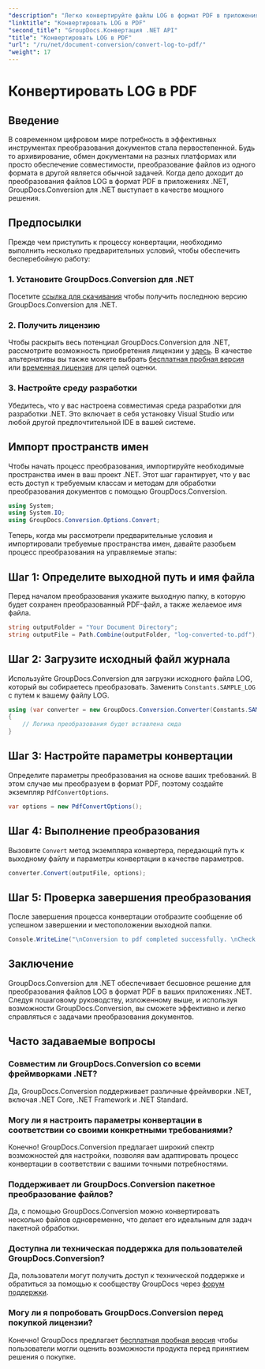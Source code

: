 ```yaml
---
"description": "Легко конвертируйте файлы LOG в формат PDF в приложениях .NET с помощью GroupDocs.Conversion для .NET. Следуйте нашему пошаговому руководству по конвертации документов."
"linktitle": "Конвертировать LOG в PDF"
"second_title": "GroupDocs.Конвертация .NET API"
"title": "Конвертировать LOG в PDF"
"url": "/ru/net/document-conversion/convert-log-to-pdf/"
"weight": 17
---
```


# Конвертировать LOG в PDF

## Введение
В современном цифровом мире потребность в эффективных инструментах преобразования документов стала первостепенной. Будь то архивирование, обмен документами на разных платформах или просто обеспечение совместимости, преобразование файлов из одного формата в другой является обычной задачей. Когда дело доходит до преобразования файлов LOG в формат PDF в приложениях .NET, GroupDocs.Conversion для .NET выступает в качестве мощного решения.
## Предпосылки
Прежде чем приступить к процессу конвертации, необходимо выполнить несколько предварительных условий, чтобы обеспечить бесперебойную работу:
### 1. Установите GroupDocs.Conversion для .NET
Посетите [ссылка для скачивания](https://releases.groupdocs.com/conversion/net/) чтобы получить последнюю версию GroupDocs.Conversion для .NET.
### 2. Получить лицензию
Чтобы раскрыть весь потенциал GroupDocs.Conversion для .NET, рассмотрите возможность приобретения лицензии у [здесь](https://purchase.groupdocs.com/buy). В качестве альтернативы вы также можете выбрать [бесплатная пробная версия](https://releases.groupdocs.com/) или [временная лицензия](https://purchase.groupdocs.com/temporary-license/) для целей оценки.
### 3. Настройте среду разработки
Убедитесь, что у вас настроена совместимая среда разработки для разработки .NET. Это включает в себя установку Visual Studio или любой другой предпочтительной IDE в вашей системе.

## Импорт пространств имен
Чтобы начать процесс преобразования, импортируйте необходимые пространства имен в ваш проект .NET. Этот шаг гарантирует, что у вас есть доступ к требуемым классам и методам для обработки преобразования документов с помощью GroupDocs.Conversion.
```csharp
using System;
using System.IO;
using GroupDocs.Conversion.Options.Convert;
```

Теперь, когда мы рассмотрели предварительные условия и импортировали требуемые пространства имен, давайте разобьем процесс преобразования на управляемые этапы:
## Шаг 1: Определите выходной путь и имя файла
Перед началом преобразования укажите выходную папку, в которую будет сохранен преобразованный PDF-файл, а также желаемое имя файла.
```csharp
string outputFolder = "Your Document Directory";
string outputFile = Path.Combine(outputFolder, "log-converted-to.pdf");
```
## Шаг 2: Загрузите исходный файл журнала
Используйте GroupDocs.Conversion для загрузки исходного файла LOG, который вы собираетесь преобразовать. Заменить `Constants.SAMPLE_LOG` с путем к вашему файлу LOG.
```csharp
using (var converter = new GroupDocs.Conversion.Converter(Constants.SAMPLE_LOG))
{
    // Логика преобразования будет вставлена сюда
}
```
## Шаг 3: Настройте параметры конвертации
Определите параметры преобразования на основе ваших требований. В этом случае мы преобразуем в формат PDF, поэтому создайте экземпляр `PdfConvertOptions`.
```csharp
var options = new PdfConvertOptions();
```
## Шаг 4: Выполнение преобразования
Вызовите `Convert` метод экземпляра конвертера, передающий путь к выходному файлу и параметры конвертации в качестве параметров.
```csharp
converter.Convert(outputFile, options);
```
## Шаг 5: Проверка завершения преобразования
После завершения процесса конвертации отобразите сообщение об успешном завершении и местоположении выходной папки.
```csharp
Console.WriteLine("\nConversion to pdf completed successfully. \nCheck output in {0}", outputFolder);
```

## Заключение
GroupDocs.Conversion для .NET обеспечивает бесшовное решение для преобразования файлов LOG в формат PDF в ваших приложениях .NET. Следуя пошаговому руководству, изложенному выше, и используя возможности GroupDocs.Conversion, вы сможете эффективно и легко справляться с задачами преобразования документов.
## Часто задаваемые вопросы
### Совместим ли GroupDocs.Conversion со всеми фреймворками .NET?
Да, GroupDocs.Conversion поддерживает различные фреймворки .NET, включая .NET Core, .NET Framework и .NET Standard.
### Могу ли я настроить параметры конвертации в соответствии со своими конкретными требованиями?
Конечно! GroupDocs.Conversion предлагает широкий спектр возможностей для настройки, позволяя вам адаптировать процесс конвертации в соответствии с вашими точными потребностями.
### Поддерживает ли GroupDocs.Conversion пакетное преобразование файлов?
Да, с помощью GroupDocs.Conversion можно конвертировать несколько файлов одновременно, что делает его идеальным для задач пакетной обработки.
### Доступна ли техническая поддержка для пользователей GroupDocs.Conversion?
Да, пользователи могут получить доступ к технической поддержке и обратиться за помощью к сообществу GroupDocs через [форум поддержки](https://forum.groupdocs.com/c/conversion/11).
### Могу ли я попробовать GroupDocs.Conversion перед покупкой лицензии?
Конечно! GroupDocs предлагает [бесплатная пробная версия](https://releases.groupdocs.com/) чтобы пользователи могли оценить возможности продукта перед принятием решения о покупке.